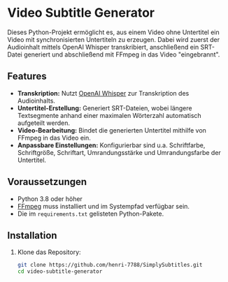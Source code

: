 # Video Subtitle Generator

Dieses Python-Projekt ermöglicht es, aus einem Video ohne Untertitel ein Video mit synchronisierten Untertiteln zu erzeugen. Dabei wird zuerst der Audioinhalt mittels OpenAI Whisper transkribiert, anschließend ein SRT-Datei generiert und abschließend mit FFmpeg in das Video "eingebrannt".

## Features

- **Transkription:** Nutzt [OpenAI Whisper](https://github.com/openai/whisper) zur Transkription des Audioinhalts.
- **Untertitel-Erstellung:** Generiert SRT-Dateien, wobei längere Textsegmente anhand einer maximalen Wörterzahl automatisch aufgeteilt werden.
- **Video-Bearbeitung:** Bindet die generierten Untertitel mithilfe von FFmpeg in das Video ein.
- **Anpassbare Einstellungen:** Konfigurierbar sind u.a. Schriftfarbe, Schriftgröße, Schriftart, Umrandungsstärke und Umrandungsfarbe der Untertitel.

## Voraussetzungen

- Python 3.8 oder höher
- [FFmpeg](https://ffmpeg.org/download.html) muss installiert und im Systempfad verfügbar sein.
- Die im `requirements.txt` gelisteten Python-Pakete.

## Installation

1. Klone das Repository:

   ```bash
   git clone https://github.com/henri-7788/SimplySubtitles.git
   cd video-subtitle-generator
